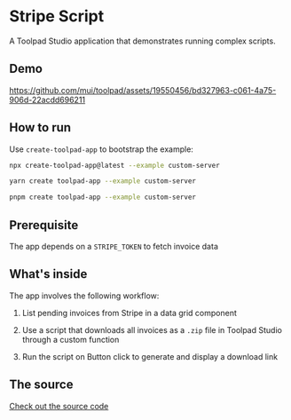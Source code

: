 # Stripe Script

<p class="description">A Toolpad Studio application that demonstrates running complex scripts.</p>

## Demo

https://github.com/mui/toolpad/assets/19550456/bd327963-c061-4a75-906d-22acdd696211

## How to run

Use `create-toolpad-app` to bootstrap the example:

```bash
npx create-toolpad-app@latest --example custom-server
```

```bash
yarn create toolpad-app --example custom-server
```

```bash
pnpm create toolpad-app --example custom-server
```

## Prerequisite

The app depends on a `STRIPE_TOKEN` to fetch invoice data

## What's inside

The app involves the following workflow:

1. List pending invoices from Stripe in a data grid component

2. Use a script that downloads all invoices as a `.zip` file in Toolpad Studio through a custom function

3. Run the script on Button click to generate and display a download link

## The source

[Check out the source code](https://github.com/mui/toolpad/tree/master/studio/stripe-script)
